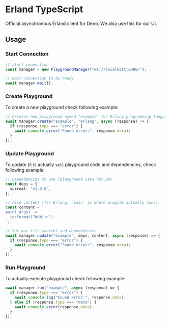 # Erland TypeScript

Official asynchronous Erland client for Deno. We also use this for our UI.

## Usage

### Start Connection

```typescript
// start connection
const manager = new PlaygroundManager("ws://localhost:8080/");

// wait connection to be ready
await manager.wait();
```

### Create Playground

To create a new playground check following example:

```typescript
// Creates new playground named "example" for Erlang programming language. If it gives an error, returns error as string.
await manager.create("example", "erlang", async (response) => {
  if (response.type === "error") {
    await console.error("Found error:", response.data);
  }
});
```

### Update Playground

To update (it is actually `set`) playground code and dependencies, check
following example:

```typescript
// Dependencies to use (playground uses hex.pm)
const deps = {
  surreal: "v1.0.0",
};

// File content (for Erlang, `main` is where program actually runs).
const content = `
main(_Args) ->
  io:format("WoW!~n").
`;

// Set our file content and dependencies.
await manager.update("example", deps, content, async (response) => {
  if (response.type === "error") {
    await console.error("Found error:", response.data);
  }
});
```

### Run Playground

To actually execute playground check following example:

```typescript
await manager.run("example", async (response) => {
  if (response.type === "error") {
    await console.log("Found error:", response.data);
  } else if (response.type === "data") {
    await console.error(response.data);
  }
});
```
